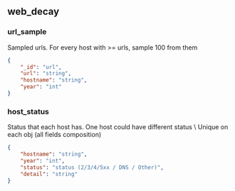 
## web_decay
### url_sample
Sampled urls. For every host with >= urls, sample 100 from them
```json
{
    "_id": "url",
    "url": "string",
    "hostname": "string",
    "year": "int"
}
```

### host_status
Status that each host has. One host could have different status \\
Unique on each obj (all fields composition)
```json
{
    "hostname": "string",
    "year": "int",
    "status": "status (2/3/4/5xx / DNS / Other)",
    "detail": "string"
}
```
